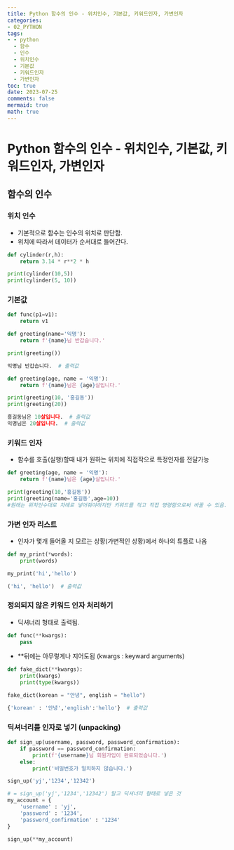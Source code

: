 ```yaml
---
title: Python 함수의 인수 - 위치인수, 기본값, 키워드인자, 가변인자
categories:
- 02_PYTHON
tags:
- - python
  - 함수
  - 인수
  - 위치인수
  - 기본값
  - 키워드인자
  - 가변인자
toc: true
date: 2023-07-25
comments: false
mermaid: true
math: true
---
```

# Python 함수의 인수 - 위치인수, 기본값, 키워드인자, 가변인자

## 함수의 인수
### 위치 인수
- 기본적으로 함수는 인수의 위치로 판단함.
- 위치에 따라서 데이터가 순서대로 들어간다.

```python
def cylinder(r,h):
    return 3.14 * r**2 * h

print(cylinder(10,5))
print(cylinder(5, 10))
```

### 기본값
```python
def func(p1=v1):
    return v1
```

```python
def greeting(name='익명'):
    return f'{name}님 반갑습니다.'

print(greeting())

익명님 반갑습니다.  # 출력값
```
```python
def greeting(age, name = '익명'):
    return f'{name}님은 {age}살입니다.'

print(greeting(10, '홍길동'))
print(greeting(20))

홍길동님은 10살입니다.  # 출력값
익명님은 20살입니다.  # 출력값
```
### 키워드 인자
- 함수를 호출(실행)할때 내가 원하는 위치에 직접작으로 특정인자를 전달가능

```python
def greeting(age, name = '익명'):
    return f'{name}님은 {age}살입니다.'

print(greeting(10,'홍길동'))
print(greeting(name='홍길동',age=10)) 
#원래는 위치인수대로 차례로 넣어줘야하지만 키워드를 적고 직접 명령함으로써 바꿀 수 있음.
```
### 가변 인자 리스트
- 인자가 몇개 들어올 지 모르는 상황(가변적인 상황)에서 하나의 튜플로 나옴

```python
def my_print(*words):
    print(words)  

my_print('hi','hello')

('hi', 'hello')  # 출력값
```

### 정의되지 않은 키워드 인자 처리하기
- 딕셔너리 형태로 출력됨.
```python
def func(**kwargs):
    pass
```

- **뒤에는 아무렇게나 지어도됨 (kwargs : keyward arguments)
```python
def fake_dict(**kwargs):   
    print(kwargs)
    print(type(kwargs))

fake_dict(korean = "안녕", english = "hello")

{'korean' : '안녕','english':'hello'}  # 출력값
```

### 딕셔너리를 인자로 넣기 (unpacking)
```python
def sign_up(username, password, password_confirmation):
    if password == password_confirmation:
        print(f'{username}님 회원가입이 완료되었습니다.')
    else:
        print('비밀번호가 일치하지 않습니다.')

sign_up('yj','1234','12342') 
```

```python
# = sign_up('yj','1234','12342') 말고 딕셔너리 형태로 넣은 것
my_account = {
    'username' : 'yj',
    'password' : '1234',
    'password_confirmation' : '1234'   
}

sign_up(**my_account)
```
